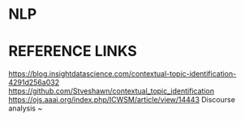 # NLP
# REFERENCE LINKS
https://blog.insightdatascience.com/contextual-topic-identification-4291d256a032
https://github.com/Stveshawn/contextual_topic_identification
https://ojs.aaai.org/index.php/ICWSM/article/view/14443
Discourse analysis ~ 
